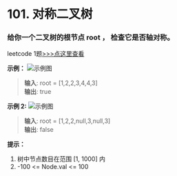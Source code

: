 # 101. 对称二叉树
### 给你一个二叉树的根节点 root ， 检查它是否轴对称。

leetcode 1题[>>>点这里查看](https://leetcode-cn.com/problems/two-sum/)

**示例：**
![示例图](https://assets.leetcode.com/uploads/2021/02/19/symtree1.jpg)
> **输入**: root = [1,2,2,3,4,4,3]           
> **输出**: true            

**示例 2:**
![示例图](https://assets.leetcode.com/uploads/2021/02/19/symtree2.jpg)
> **输入**: root = [1,2,2,null,3,null,3]       
> **输出**: false       

**提示：**
1. 树中节点数目在范围 [1, 1000] 内
2. -100 <= Node.val <= 100